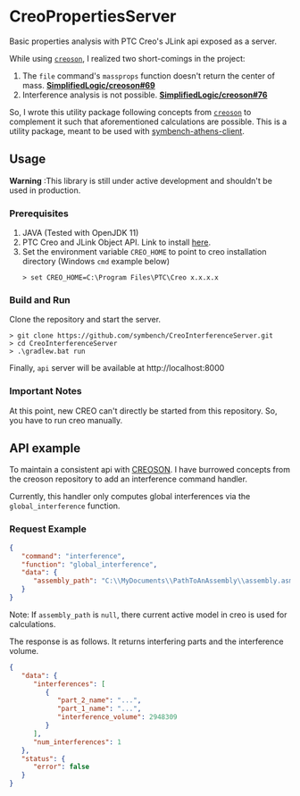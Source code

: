 # CreoPropertiesServer

Basic properties analysis with PTC Creo's JLink api exposed as a server.

While using [`creoson`](https://github.com/SimplifiedLogic/creoson), I realized two short-comings in the project:

1. The `file` command's `massprops` function doesn't return the center of mass. [**SimplifiedLogic/creoson#69**](https://github.com/SimplifiedLogic/creoson/issues/69)
2. Interference analysis is not possible. [**SimplifiedLogic/creoson#76**](https://github.com/SimplifiedLogic/creoson/issues/76)

So, I wrote this utility package following concepts from [`creoson`](https://github.com/SimplifiedLogic/creoson) to complement it such that aforementioned calculations are possible.
This is a utility package, meant to be used with [symbench-athens-client](https://github.com/symbench/symbench-athens-client).

## Usage
**Warning** :This library is still under active development and shouldn't be used in production.

### Prerequisites
1. JAVA (Tested with OpenJDK 11)
2. PTC Creo and JLink Object API. Link to install [here](http://simplifiedlogic.com/how-to-install-jlink-for-creo).
3. Set the environment variable `CREO_HOME` to point to creo installation directory (Windows `cmd` example below)
    ```shell
    > set CREO_HOME=C:\Program Files\PTC\Creo x.x.x.x
    ```
   
### Build and Run
Clone the repository and start the server.

```shell
> git clone https://github.com/symbench/CreoInterferenceServer.git
> cd CreoInterferenceServer
> .\gradlew.bat run
```

Finally, `api` server will be available at http://localhost:8000


### Important Notes
At this point, new CREO can't directly be started from this repository. So, you have to run creo manually.


## API example
To maintain a consistent api with [CREOSON](https://github.com/SimplifiedLogic/creoson). I have burrowed concepts from the creoson repository to add an interference command handler.

Currently, this handler only computes global interferences via the `global_interference` function.

### Request Example

```json
{
   "command": "interference", 
   "function": "global_interference",
   "data": {
      "assembly_path": "C:\\MyDocuments\\PathToAnAssembly\\assembly.asm"
   }
}
```

Note: If `assembly_path` is `null`, there current active model in creo is used for calculations.

The response is as follows. It returns interfering parts and the interference volume.

```json
{
   "data": {
      "interferences": [
         {
            "part_2_name": "...",
            "part_1_name": "...",
            "interference_volume": 2948309
         }
      ],
      "num_interferences": 1
   },
   "status": {
      "error": false
   }
}
```